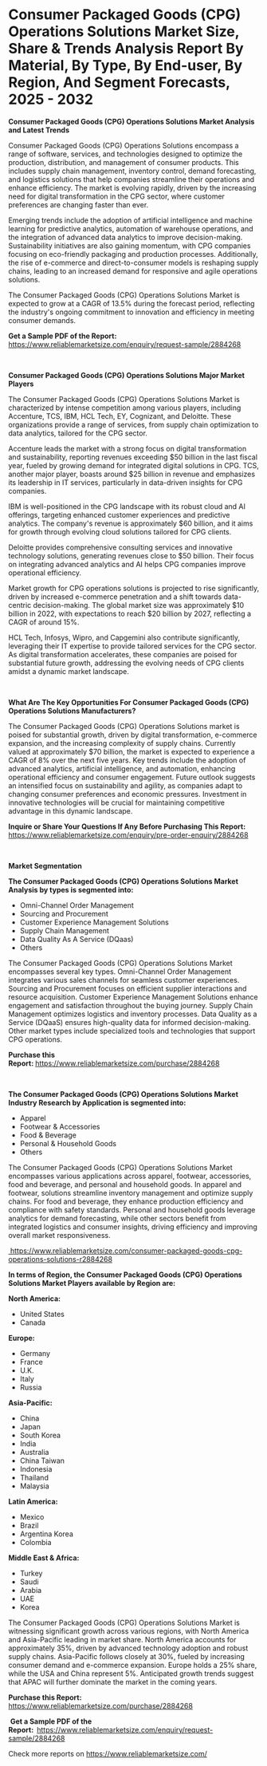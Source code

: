 <p><h1>Consumer Packaged Goods (CPG) Operations Solutions Market Size, Share & Trends Analysis Report By Material, By Type, By End-user, By Region, And Segment Forecasts, 2025 - 2032</h1></p><p><strong>Consumer Packaged Goods (CPG) Operations Solutions Market Analysis and Latest Trends</strong></p>
<p><p>Consumer Packaged Goods (CPG) Operations Solutions encompass a range of software, services, and technologies designed to optimize the production, distribution, and management of consumer products. This includes supply chain management, inventory control, demand forecasting, and logistics solutions that help companies streamline their operations and enhance efficiency. The market is evolving rapidly, driven by the increasing need for digital transformation in the CPG sector, where customer preferences are changing faster than ever. </p><p>Emerging trends include the adoption of artificial intelligence and machine learning for predictive analytics, automation of warehouse operations, and the integration of advanced data analytics to improve decision-making. Sustainability initiatives are also gaining momentum, with CPG companies focusing on eco-friendly packaging and production processes. Additionally, the rise of e-commerce and direct-to-consumer models is reshaping supply chains, leading to an increased demand for responsive and agile operations solutions. </p><p>The Consumer Packaged Goods (CPG) Operations Solutions Market is expected to grow at a CAGR of 13.5% during the forecast period, reflecting the industry's ongoing commitment to innovation and efficiency in meeting consumer demands.</p></p>
<p><strong>Get a Sample PDF of the Report:&nbsp;</strong> <a href="https://www.reliablemarketsize.com/enquiry/request-sample/2884268?utm_campaign=3298&utm_medium=2&utm_source=Github&utm_content=ia&utm_term=13032025&utm_id=consumer-packaged-goods-cpg-operations-solutions">https://www.reliablemarketsize.com/enquiry/request-sample/2884268</a></p>
<p>&nbsp;</p>
<p><strong>Consumer Packaged Goods (CPG) Operations Solutions Major Market Players</strong></p>
<p><p>The Consumer Packaged Goods (CPG) Operations Solutions Market is characterized by intense competition among various players, including Accenture, TCS, IBM, HCL Tech, EY, Cognizant, and Deloitte. These organizations provide a range of services, from supply chain optimization to data analytics, tailored for the CPG sector.</p><p>Accenture leads the market with a strong focus on digital transformation and sustainability, reporting revenues exceeding $50 billion in the last fiscal year, fueled by growing demand for integrated digital solutions in CPG. TCS, another major player, boasts around $25 billion in revenue and emphasizes its leadership in IT services, particularly in data-driven insights for CPG companies.</p><p>IBM is well-positioned in the CPG landscape with its robust cloud and AI offerings, targeting enhanced customer experiences and predictive analytics. The company's revenue is approximately $60 billion, and it aims for growth through evolving cloud solutions tailored for CPG clients.</p><p>Deloitte provides comprehensive consulting services and innovative technology solutions, generating revenues close to $50 billion. Their focus on integrating advanced analytics and AI helps CPG companies improve operational efficiency.</p><p>Market growth for CPG operations solutions is projected to rise significantly, driven by increased e-commerce penetration and a shift towards data-centric decision-making. The global market size was approximately $10 billion in 2022, with expectations to reach $20 billion by 2027, reflecting a CAGR of around 15%.</p><p>HCL Tech, Infosys, Wipro, and Capgemini also contribute significantly, leveraging their IT expertise to provide tailored services for the CPG sector. As digital transformation accelerates, these companies are poised for substantial future growth, addressing the evolving needs of CPG clients amidst a dynamic market landscape.</p></p>
<p>&nbsp;</p>
<p><strong>What Are The Key Opportunities For Consumer Packaged Goods (CPG) Operations Solutions Manufacturers?</strong></p>
<p><p>The Consumer Packaged Goods (CPG) Operations Solutions market is poised for substantial growth, driven by digital transformation, e-commerce expansion, and the increasing complexity of supply chains. Currently valued at approximately $70 billion, the market is expected to experience a CAGR of 8% over the next five years. Key trends include the adoption of advanced analytics, artificial intelligence, and automation, enhancing operational efficiency and consumer engagement. Future outlook suggests an intensified focus on sustainability and agility, as companies adapt to changing consumer preferences and economic pressures. Investment in innovative technologies will be crucial for maintaining competitive advantage in this dynamic landscape.</p></p>
<p><strong>Inquire or Share Your Questions If Any Before Purchasing This Report:</strong> <a href="https://www.reliablemarketsize.com/enquiry/pre-order-enquiry/2884268?utm_campaign=3298&utm_medium=2&utm_source=Github&utm_content=ia&utm_term=13032025&utm_id=consumer-packaged-goods-cpg-operations-solutions">https://www.reliablemarketsize.com/enquiry/pre-order-enquiry/2884268</a></p>
<p>&nbsp;</p>
<p><strong>Market Segmentation</strong></p>
<p><strong>The Consumer Packaged Goods (CPG) Operations Solutions Market Analysis by types is segmented into:</strong></p>
<p><ul><li>Omni-Channel Order Management</li><li>Sourcing and Procurement</li><li>Customer Experience Management Solutions</li><li>Supply Chain Management</li><li>Data Quality As A Service (DQaas)</li><li>Others</li></ul></p>
<p><p>The Consumer Packaged Goods (CPG) Operations Solutions Market encompasses several key types. Omni-Channel Order Management integrates various sales channels for seamless customer experiences. Sourcing and Procurement focuses on efficient supplier interactions and resource acquisition. Customer Experience Management Solutions enhance engagement and satisfaction throughout the buying journey. Supply Chain Management optimizes logistics and inventory processes. Data Quality as a Service (DQaaS) ensures high-quality data for informed decision-making. Other market types include specialized tools and technologies that support CPG operations.</p></p>
<p><strong>Purchase this Report:&nbsp;</strong><a href="https://www.reliablemarketsize.com/purchase/2884268?utm_campaign=3298&utm_medium=2&utm_source=Github&utm_content=ia&utm_term=13032025&utm_id=consumer-packaged-goods-cpg-operations-solutions">https://www.reliablemarketsize.com/purchase/2884268</a></p>
<p>&nbsp;</p>
<p><strong>The Consumer Packaged Goods (CPG) Operations Solutions Market Industry Research by Application is segmented into:</strong></p>
<p><ul><li>Apparel</li><li>Footwear & Accessories</li><li>Food & Beverage</li><li>Personal & Household Goods</li><li>Others</li></ul></p>
<p><p>The Consumer Packaged Goods (CPG) Operations Solutions Market encompasses various applications across apparel, footwear, accessories, food and beverage, and personal and household goods. In apparel and footwear, solutions streamline inventory management and optimize supply chains. For food and beverage, they enhance production efficiency and compliance with safety standards. Personal and household goods leverage analytics for demand forecasting, while other sectors benefit from integrated logistics and consumer insights, driving efficiency and improving overall market responsiveness.</p></p>
<p><a href="https://www.reliablemarketsize.com/consumer-packaged-goods-cpg-operations-solutions-r2884268?utm_campaign=3298&utm_medium=2&utm_source=Github&utm_content=ia&utm_term=13032025&utm_id=consumer-packaged-goods-cpg-operations-solutions">&nbsp;https://www.reliablemarketsize.com/consumer-packaged-goods-cpg-operations-solutions-r2884268</a></p>
<p><strong>In terms of Region, the Consumer Packaged Goods (CPG) Operations Solutions Market Players available by Region are:</strong></p>
<p>
    <p> <strong> North America: </strong>
        <ul>
            <li>United States</li>
            <li>Canada</li>
        </ul>
        </p> 
    <p> <strong> Europe: </strong>
        <ul>
            <li>Germany</li>
            <li>France</li>
            <li>U.K.</li>
            <li>Italy</li>
            <li>Russia</li>
        </ul>
        </p> 
    <p> <strong> Asia-Pacific: </strong>
        <ul>
            <li>China</li>
            <li>Japan</li>
            <li>South Korea</li>
            <li>India</li>
            <li>Australia</li>
            <li>China Taiwan</li>
            <li>Indonesia</li>
            <li>Thailand</li>
            <li>Malaysia</li>
        </ul>
        </p> 
    <p> <strong> Latin America: </strong>
        <ul>
            <li>Mexico</li>
            <li>Brazil</li>
            <li>Argentina Korea</li>
            <li>Colombia</li>
        </ul>
        </p> 
    <p> <strong> Middle East & Africa: </strong>
        <ul>
            <li>Turkey</li>
            <li>Saudi</li>
            <li>Arabia</li>
            <li>UAE</li>
            <li>Korea</li>
        </ul>
    </p>
    </p>
<p><p>The Consumer Packaged Goods (CPG) Operations Solutions Market is witnessing significant growth across various regions, with North America and Asia-Pacific leading in market share. North America accounts for approximately 35%, driven by advanced technology adoption and robust supply chains. Asia-Pacific follows closely at 30%, fueled by increasing consumer demand and e-commerce expansion. Europe holds a 25% share, while the USA and China represent 5%. Anticipated growth trends suggest that APAC will further dominate the market in the coming years.</p></p>
<p><strong>Purchase this Report: </strong><a href="https://www.reliablemarketsize.com/purchase/2884268?utm_campaign=3298&utm_medium=2&utm_source=Github&utm_content=ia&utm_term=13032025&utm_id=consumer-packaged-goods-cpg-operations-solutions">https://www.reliablemarketsize.com/purchase/2884268</a></p>
<p>&nbsp;<strong>Get a Sample PDF of the Report:&nbsp;&nbsp;</strong><a href="https://www.reliablemarketsize.com/enquiry/request-sample/2884268?utm_campaign=3298&utm_medium=2&utm_source=Github&utm_content=ia&utm_term=13032025&utm_id=consumer-packaged-goods-cpg-operations-solutions">https://www.reliablemarketsize.com/enquiry/request-sample/2884268</a></p>
<p><strong></strong></p>
<p>Check more reports on <a href="https://www.reliablemarketsize.com/?utm_campaign=3298&utm_medium=2&utm_source=Github&utm_content=ia&utm_term=13032025&utm_id=consumer-packaged-goods-cpg-operations-solutions">https://www.reliablemarketsize.com/</a></p>